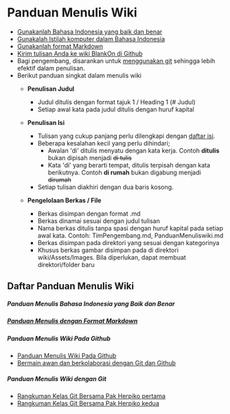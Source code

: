 # Panduan Menulis Wiki
+ [Gunakanlah Bahasa Indonesia yang baik dan benar](/)
+ [Gunakalah Istilah komputer dalam Bahasa Indonesia](/Dokumentasi/Panduan/PanduanPembakuanIstilahKomputer.md)
+ [Gunakanlah format Markdown](/Dokumentasi/Panduan/FormatMarkdown.md)
+ [Kirim tulisan Anda ke wiki BlankOn di Github](#panduan-menulis-wiki-pada-github)
+ Bagi pengembang, disarankan untuk [menggunakan git](#panduan-menulis-wiki-dengan-git) sehingga lebih efektif dalam penulisan.
+ Berikut panduan singkat dalam menulis wiki
  + **Penulisan Judul**
    + Judul ditulis dengan format tajuk 1 / Heading 1 (# Judul)
    + Setiap awal kata pada judul ditulis dengan huruf kapital

  + **Penulisan Isi**
    + Tulisan yang cukup panjang perlu dilengkapi dengan [daftar isi](wiki/TimPengembang/Dokumentasi/Panduan/FormatMarkdown.md#format-daftar-isi).
    + Beberapa kesalahan kecil yang perlu dihindari;
      * Awalan 'di' ditulis menyatu dengan kata kerja.
        Contoh **ditulis** bukan dipisah menjadi ~~di tulis~~
      * Kata 'di' yang berarti tempat, ditulis terpisah dengan kata berikutnya.
        Contoh **di rumah** bukan digabung menjadi ~~dirumah~~
    + Setiap tulisan diakhiri dengan dua baris kosong.

  + **Pengelolaan Berkas / File**
    + Berkas disimpan dengan format .md
    + Berkas dinamai sesuai dengan judul tulisan
    + Nama berkas ditulis tanpa spasi dengan huruf kapital pada setiap awal kata. Contoh: TimPengembang.md, PanduanMenuliswiki.md
    + Berkas disimpan pada direktori yang sesuai dengan kategorinya
    + Khusus berkas gambar disimpan pada di direktori wiki/Assets/Images. Bila diperlukan, dapat membuat direktori/folder baru

## Daftar Panduan Menulis Wiki
##### Panduan Menulis Bahasa Indonesia yang Baik dan Benar
##### [Panduan Menulis dengan Format Markdown](/Dokumentasi/Panduan/FormatMarkdown.md)
##### Panduan Menulis Wiki Pada Github
  + [Panduan Menulis Wiki Pada Github](/Dokumentasi/Panduan/PanduanMigrasiWiki.md)
  + [Bermain awan dan berkolaborasi dengan Git dan Github](/Dokumentasi/LogKelas/KelasGitDua.md)
##### Panduan Menulis Wiki dengan Git
  + [Rangkuman Kelas Git Bersama Pak Herpiko pertama](/Dokumentasi/LogKelas/KelasGitSatu.md)
  + [Rangkuman Kelas Git Bersama Pak Herpiko kedua](/Dokumentasi/LogKelas/KelasGitDua.md)
